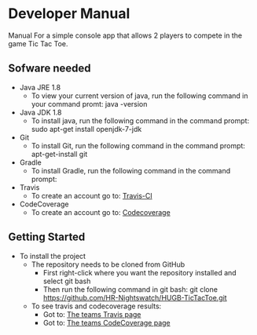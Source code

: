 # Developer Manual #

Manual For a simple console app that allows 2 players to compete in the game Tic Tac Toe.

## Sofware needed ##

* Java JRE 1.8 
	* To view your current version of java, run the following command in your command promt: java -version
* Java JDK 1.8
	* To install java, run the following command in the command prompt: sudo apt-get install openjdk-7-jdk	
* Git
	* To install Git, run the following command in the command prompt: apt-get-install git
* Gradle
	* To install Gradle, run the following command in the command prompt: 
* Travis
	* To create an account go to: [Travis-CI](https://travis-ci.org)
* CodeCoverage
	* To create an account go to: [Codecoverage](https://codecov.io)

## Getting Started ##

* To install the project 
	* The repository needs to be cloned from GitHub
		* First right-click where you want the repository installed and select git bash
		* Then run the following command in git bash: git clone https://github.com/HR-Nightswatch/HUGB-TicTacToe.git
	* To see travis and codecoverage results:
		* Got to: [The teams Travis page](https://travis-ci.org/HR-Nightswatch/HUGB-TicTacToe)
		* Got to: [The teams CodeCoverage page](https://codecov.io/gh/HR-Nightswatch/HUGB-TicTacToe)
